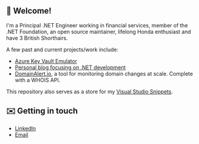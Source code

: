 ## 👋 Welcome!

 I'm a Principal .NET Engineer working in financial services, member of the .NET Foundation, an open source maintainer, lifelong Honda enthusiast and have 3 British Shorthairs. 

A few past and current projects/work include:

- [Azure Key Vault Emulator](https://github.com/james-gould/azure-keyvault-emulator)
- [Personal blog focusing on .NET development](https://jamesgould.dev)
- [DomainAlert.io](https://DomainAlert.io), a tool for monitoring domain changes at scale. Complete with a WHOIS API.

This repository also serves as a store for my [Visual Studio Snippets](https://github.com/james-gould/james-gould/tree/main/CodeSnippets).
 
## ✉️ Getting in touch

- [LinkedIn](https://www.linkedin.com/in/james-gould-283323198/)
- [Email](mailto:hello@jamesgould.dev)
